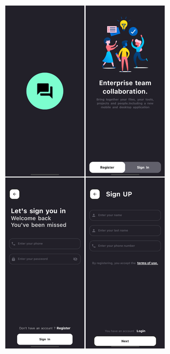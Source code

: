 
<img src="splash.png" width="250"> <img src="entry.png" width="250">
<img src="log.png" width="250"> <img src="reg.png" width="250">
